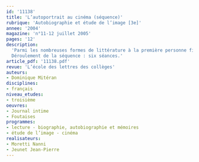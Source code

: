 ```yaml
---
id: '11138'
title: 'L’autoportrait au cinéma (séquence)'
rubrique: 'Autobiographie et étude de l’image [3e]'
annee: '2004'
magazine: 'n°11-12 juillet 2005'
pages: '12'
description: 
  'Parmi les nombreuses formes de littérature à la première personne figure l’autoportrait ; or le cinéma, intéressé d’abord par le documentaire et la fiction, n’a eu de cesse de s’approprier les différents genres littéraires : il s’est donc naturellement intéressé à cette pratique. Si l’on peut penser que les élèves connaissent l’autoportrait en littérature, et plus probablement encore en peinture, ils l’ont sans doute rarement rencontré à l’écran. C’est pourquoi cette séquence propose une approche de l’autoportrait à partir de deux films, et deux cinéastes, très différents : « Journal intime », de Nanni Moretti (1994) et « Foutaises », de Jean-Pierre Jeunet (1989).
  Déroulement de la séquence : six séances.'
article_pdf: '11138.pdf'
revue: 'L’école des lettres des collèges'
auteurs:
- Dominique Mitéran
disciplines:
- français
niveau_etudes:
- troisième
oeuvres:
- Journal intime
- Foutaises
programmes:
- lecture - biographie, autobiographie et mémoires
- étude de l’image - cinéma
realisateurs:
- Moretti Nanni
- Jeunet Jean-Pierre
---
```

